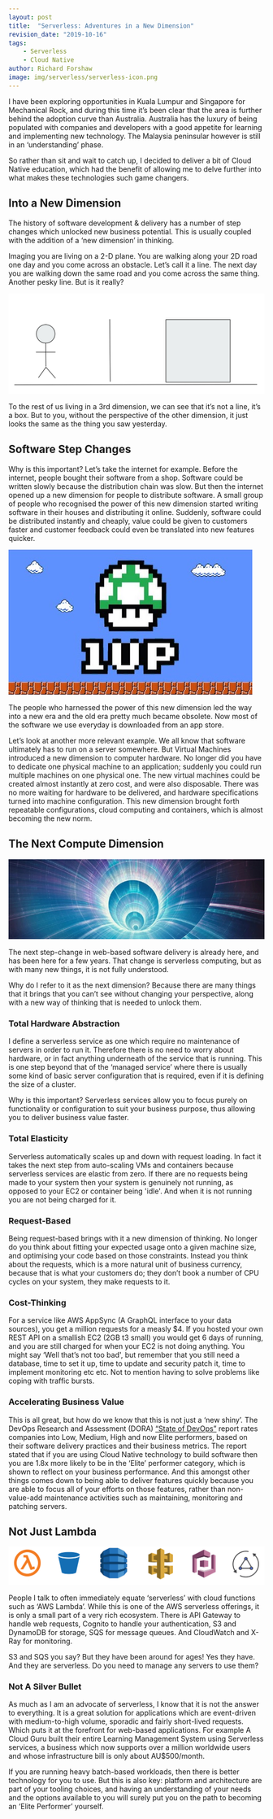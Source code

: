 ```yaml
---
layout: post
title:  "Serverless: Adventures in a New Dimension"
revision_date: "2019-10-16"
tags:
    - Serverless
    - Cloud Native
author: Richard Forshaw
image: img/serverless/serverless-icon.png
---
```


I have been exploring opportunities in Kuala Lumpur and Singapore for Mechanical Rock, and during this time it’s been clear that the area is further behind the adoption curve than Australia. Australia has the luxury of being populated with companies and developers with a good appetite for learning and implementing new technology. The Malaysia peninsular however is still in an ‘understanding’ phase.

So rather than sit and wait to catch up, I decided to deliver a bit of Cloud Native education, which had the benefit of allowing me to delve further into what makes these technologies such game changers.

## Into a New Dimension

The history of software development & delivery has a number of step changes which unlocked new business potential. This is usually coupled with the addition of a ‘new dimension’ in thinking.

Imaging you are living on a 2-D plane. You are walking along your 2D road one day and you come across an obstacle. Let’s call it a line. The next day you are walking down the same road and you come across the same thing. Another pesky line. But is it really?

![Life on a 2D plane](images/serverless/2d.png "Life on a 2D plane")

To the rest of us living in a 3rd dimension, we can see that it’s not a line, it’s a box. But to you, without the perspective of the other dimension, it just looks the same as the thing you saw yesterday.

## Software Step Changes

Why is this important? Let’s take the internet for example. Before the internet, people bought their software from a shop. Software could be written slowly because the distribution chain was slow. But then the internet opened up a new dimension for people to distribute software. A small group of people who recognised the power of this new dimension started writing software in their houses and distributing it online. Suddenly, software could be distributed instantly and cheaply, value could be given to customers faster and customer feedback could even be translated into new features quicker.

![Level Up](images/serverless/level_up.jpg "Level Up!")

The people who harnessed the power of this new dimension led the way into a new era and the old era pretty much became obsolete. Now most of the software we use everyday is downloaded from an app store.

Let’s look at another more relevant example. We all know that software ultimately has to run on a server somewhere. But Virtual Machines introduced a new dimension to computer hardware. No longer did you have to dedicate one physical machine to an application; suddenly you could run multiple machines on one physical one. The new virtual machines could be created almost instantly at zero cost, and were also disposable. There was no more waiting for hardware to be delivered, and hardware specifications turned into machine configuration. This new dimension brought forth repeatable configurations, cloud computing and containers, which is almost becoming the new norm.

## The Next Compute Dimension

![Next Dimension](images/serverless/new_dimension.jpg "The Next Dimension")

The next step-change in web-based software delivery is already here, and has been here for a few years. That change is serverless computing, but as with many new things, it is not fully understood.

Why do I refer to it as the next dimension? Because there are many things that it brings that you can’t see without changing your perspective, along with a new way of thinking that is needed to unlock them.

### Total Hardware Abstraction
I define a serverless service as one which require no maintenance of servers in order to run it. Therefore there is no need to worry about hardware, or in fact anything underneath of the service that is running. This is one step beyond that of the ‘managed service’ where there is usually some kind of basic server configuration that is required, even if it is defining the size of a cluster.

Why is this important? Serverless services allow you to focus purely on functionality or configuration to suit your business purpose, thus allowing you to deliver business value faster.

### Total Elasticity
Serverless automatically scales up and down with request loading. In fact it takes the next step from auto-scaling VMs and containers because serverless services are elastic from zero. If there are no requests being made to your system then your system is genuinely not running, as opposed to your EC2 or container being 'idle'. And when it is not running you are not being charged for it.

### Request-Based
Being request-based brings with it a new dimension of thinking. No longer do you think about fitting your expected usage onto a given machine size, and optimising your code based on those constraints. Instead you think about the requests, which is a more natural unit of business currency, because that is what your customers do; they don’t book a number of CPU cycles on your system, they make requests to it.

### Cost-Thinking
For a service like AWS AppSync (A GraphQL interface to your data sources), you get a million requests for a measly $4. If you hosted your own REST API on a smallish EC2 (2GB t3 small) you would get 6 days of running, and you are still charged for when your EC2 is not doing anything. You might say ‘Well that’s not too bad', but remember that you still need a database, time to set it up, time to update and security patch it, time to implement monitoring etc etc. Not to mention having to solve problems like coping with traffic bursts.

### Accelerating Business Value
This is all great, but how do we know that this is not just a ‘new shiny’. The DevOps Research and Assessment (DORA) [“State of DevOps”](https://devops-research.com/2018/08/announcing-accelerate-state-of-devops-2018/) report rates companies into Low, Medium, High and now Elite performers, based on their software delivery practices and their business metrics. The report stated that if you are using Cloud Native technology to build software then you are 1.8x more likely to be in the ‘Elite’ performer category, which is shown to reflect on your business performance. And this amongst other things comes down to being able to deliver features quickly because you are able to focus all of your efforts on those features, rather than non-value-add maintenance activities such as maintaining, monitoring and patching servers.

## Not Just Lambda

![Not Just Lambda](images/serverless/serverless_services.png "Not Just Lambda")

People I talk to often immediately equate ‘serverless’ with cloud functions such as ‘AWS Lambda’. While this is one of the AWS serverless offerings, it is only a small part of a very rich ecosystem. There is API Gateway to handle web requests, Cognito to handle your authentication, S3 and DynamoDB for storage, SQS for message queues. And CloudWatch and X-Ray for monitoring.

S3 and SQS you say? But they have been around for ages! Yes they have. And they are serverless. Do you need to manage any servers to use them?

### Not A Silver Bullet
As much as I am an advocate of serverless, I know that it is not the answer to everything. It is a great solution for applications which are event-driven with medium-to-high volume, sporadic and fairly short-lived requests. Which puts it at the forefront for web-based applications. For example A Cloud Guru built their entire Learning Management System using Serverless services, a business which now supports over a million worldwide users and whose infrastructure bill is only about AU$500/month.

If you are running heavy batch-based workloads, then there is better technology for you to use. But this is also key: platform and architecture are part of your tooling choices, and having an understanding of your needs and the options available to you will surely put you on the path to becoming an ‘Elite Performer’ yourself.


